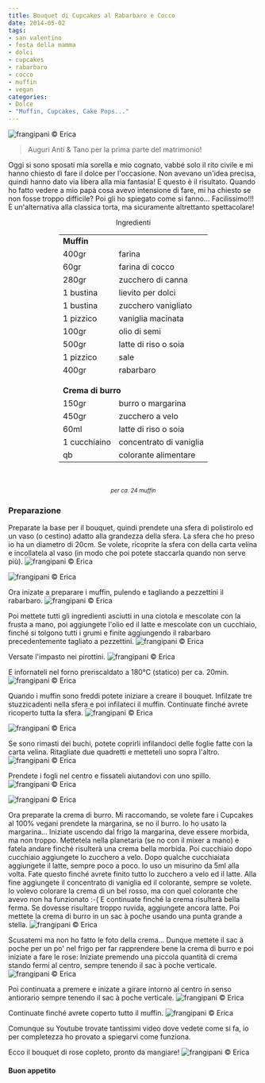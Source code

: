 ```yaml
---
title: Bouquet di Cupcakes al Rabarbaro e Cocco
date: 2014-05-02
tags:
- san valentino
- festa della mamma
- dolci
- cupcakes
- rabarbaro
- cocco
- muffin
- vegan
categories:
- Dolce
- "Muffin, Cupcakes, Cake Pops..."
---
```

![](header.jpg "frangipani © Erica")

> Auguri Anti & Tano per la prima parte del matrimonio!

Oggi si sono sposati mia sorella e mio cognato, vabbé solo il rito civile e mi hanno chiesto di fare il dolce per l'occasione. Non avevano un'idea precisa, quindi hanno dato via libera alla mia fantasia! E questo è il risultato. Quando ho fatto vedere a mio papà cosa avevo intensione di fare, mi ha chiesto se non fosse troppo difficile? Poi gli ho spiegato come si fanno... Facilissimo!!! È un'alternativa alla classica torta, ma sicuramente altrettanto spettacolare!

<div id="wrapper" style="text-align: center">
  <div id="yourdiv" style="display: inline-block;">
    <div class="ingredients">
      <div class="ingredients-title">Ingredienti</div>
      <table>
        <tbody>
          <tr>
            <td colspan="2"><b>Muffin</b></td>
          </tr>
          <tr>
            <td>400gr</td>
            <td>farina</td>
          </tr>
          <tr>
            <td>60gr</td>
            <td>farina di cocco</td>
          </tr>
          <tr>
            <td>280gr</td>
            <td>zucchero di canna</td>
          </tr>
          <tr>
            <td>1 bustina</td>
            <td>lievito per dolci</td>
          </tr>
          <tr>
            <td>1 bustina</td>
            <td>zucchero vanigliato</td>
          </tr>
          <tr>
            <td>1 pizzico</td>
            <td>vaniglia macinata</td>
          </tr>
          <tr>
            <td>100gr</td>
            <td>olio di semi</td>
          </tr>
          <tr>
            <td>500gr</td>
            <td>latte di riso o soia</td>
          </tr>
          <tr>      
            <td>1 pizzico</td>
            <td>sale</td>
          </tr>
          <tr>      
            <td>400gr</td>
            <td>rabarbaro</td>
          </tr>
          <tr style="height: 15px;"></tr>
          <tr>          
            <td colspan="2"><b>Crema di burro</b></td>
          </tr>
          <tr>
            <td>150gr</td>
            <td>burro o margarina</td>
          </tr>
          <tr>      
            <td>450gr</td>
            <td>zucchero a velo</td>
          </tr>
          <tr>
            <td>60ml</td>
            <td>latte di riso o soia</td>
          </tr>
          <tr>
            <td>1 cucchiaino</td>
            <td>concentrato di vaniglia</td>
          </tr>
          <tr>
            <td>qb</td>
            <td>colorante alimentare</td>      
          </tr>
        </tbody>
      </table>
      <br></br>
      <i class="pull-right" style="font-size: 80%;">per ca. 24 muffin</i>
    </div>
  </div>
</div>


<h3>
  <font color="grey">
    <i class="fa fa-cogs"></i>
  </font> Preparazione
</h3>

Preparate la base per il bouquet, quindi prendete una sfera di polistirolo ed un vaso (o cestino) adatto alla grandezza della sfera. La sfera che ho preso io ha un diametro di 20cm. Se volete, ricoprite la sfera con della carta velina e incollatela al vaso (in modo che poi potete staccarla quando non serve più).
![](base1.jpg "frangipani © Erica")

![](base2.jpg "frangipani © Erica")

Ora inizate a preparare i muffin, pulendo e tagliando a pezzettini il rabarbaro.
![](rabarbaro.jpg "frangipani © Erica")

Poi mettete tutti gli ingredienti asciutti in una ciotola e mescolate con la frusta a mano, poi aggiungete l'olio ed il latte e mescolate con un cucchiaio, finché si tolgono tutti i grumi e finite aggiungendo il rabarbaro precedentemente tagliato a pezzettini.
![](impasto.jpg "frangipani © Erica")

Versate l'impasto nei pirottini.
![](formine.jpg "frangipani © Erica")

E infornateli nel forno preriscaldato a 180°C (statico) per ca. 20min. 
![](sfornati.jpg "frangipani © Erica")

Quando i muffin sono freddi potete iniziare a creare il bouquet. Infilzate tre stuzzicadenti nella sfera e poi infilateci il muffin. Continuate finché avrete ricoperto tutta la sfera.
![](assemblare1.jpg "frangipani © Erica")

![](assemblare2.jpg "frangipani © Erica")

Se sono rimasti dei buchi, potete coprirli infilandoci delle foglie fatte con la carta velina. Ritagliate due quadretti e metteteli uno sopra l'altro.
![](foglie1.jpg "frangipani © Erica")

Prendete i fogli nel centro e fissateli aiutandovi con uno spillo.
![](foglie2.jpg "frangipani © Erica")

![](assemblato.jpg "frangipani © Erica")

Ora preparate la crema di burro. Mi raccomando, se volete fare i Cupcakes al 100% vegani prendete la margarina, se no il burro. Io ho usato la margarina... Iniziate uscendo dal frigo la margarina, deve essere morbida, ma non troppo. Mettetela nella planetaria (se no con il mixer a mano) e fatela andare finché risulterà una crema bella morbida. Poi cucchiaio dopo cucchiaio aggiungete lo zucchero a velo. Dopo qualche cucchiaiata aggiungete il latte, sempre poco a poco. Io uso un misurino da 5ml alla volta. Fate questo finché avrete finito tutto lo zucchero a velo ed il latte. Alla fine aggiungete il concentrato di vaniglia ed il colorante, sempre se volete. Io volevo colorare la crema di un bel rosso, ma con quel colorante che avevo non ha funzionato :-( E continuate finché la crema risulterà bella ferma. Se dovesse risultare troppo ruvida, aggiungete ancora latte. Poi mettete la crema di burro in un sac à poche usando una punta grande a stella.
![](punta.jpg "frangipani © Erica")

Scusatemi ma non ho fatto le foto della crema... Dunque mettete il sac à poche per un po' nel frigo per far rapprendere bene la crema di burro e poi iniziate a fare le rose:
Iniziate premendo una piccola quantità di crema stando fermi al centro, sempre tenendo il sac à poche verticale.
![](rosa1.jpg "frangipani © Erica")

Poi continuata a premere e inizate a girare intorno al centro in senso antiorario sempre tenendo il sac à poche verticale.
![](rosa2.jpg "frangipani © Erica")

Continuate finché avrete coperto tutto il muffin.
![](rosa3.jpg "frangipani © Erica")

Comunque su Youtube trovate tantissimi video dove vedete come si fa, io per completezza ho provato a spiegarvi come funziona.

Ecco il bouquet di rose copleto, pronto da mangiare!
![](risultato.jpg "frangipani © Erica")



<h4>Buon appetito
  <font color="red">
    <i class="fa fa-smile-o"></i>
  </font>
</h4>
